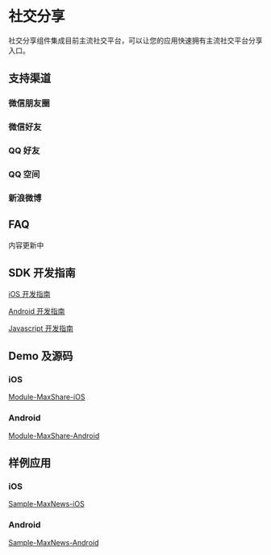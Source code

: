 # 社交分享
社交分享组件集成目前主流社交平台，可以让您的应用快速拥有主流社交平台分享入口。

## 支持渠道
### 微信朋友圈
### 微信好友
### QQ 好友
### QQ 空间
### 新浪微博

## FAQ
内容更新中

## SDK 开发指南
[iOS 开发指南](ML_DOCS_GUIDE_LINK_PLACEHOLDER_IOS#SOCIALSHARE_ZH)

[Android 开发指南](ML_DOCS_GUIDE_LINK_PLACEHOLDER_ANDROID#SOCIALSHARE_ZH)

[Javascript 开发指南](ML_DOCS_GUIDE_LINK_PLACEHOLDER_JS#SOCIALSHARE_ZH)


## Demo 及源码
### iOS
[Module-MaxShare-iOS](https://github.com/MaxLeap/Module-MaxShare-iOS)

### Android
[Module-MaxShare-Android](https://github.com/MaxLeap/Module-MaxShare-Android)

## 样例应用

### iOS
[Sample-MaxNews-iOS](https://github.com/MaxLeap/Sample-MaxNews-iOS)

### Android

[Sample-MaxNews-Android](https://github.com/MaxLeap/Sample-MaxNews-Android)